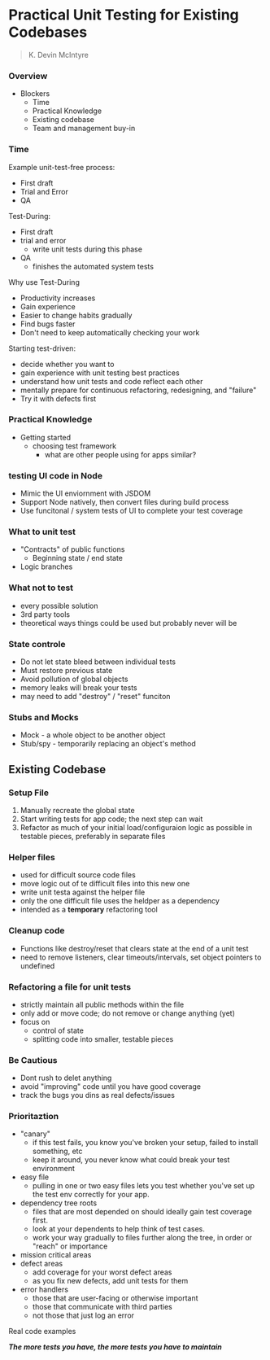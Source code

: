 # Practical Unit Testing for Existing Codebases
> K. Devin McIntyre

### Overview
- Blockers
	- Time
	- Practical Knowledge
	- Existing codebase
	- Team and management buy-in

### Time

Example unit-test-free process:
- First draft
- Trial and Error
- QA

Test-During:
- First draft
- trial and error
	- write unit tests during this phase 
- QA
	- finishes the automated system tests

Why use Test-During
- Productivity increases
- Gain experience
- Easier to change habits gradually
- Find bugs faster
- Don't need to keep automatically checking your work

Starting test-driven:
- decide whether you want to 
- gain experience with unit testing best practices
- understand how unit tests and code reflect each other
- mentally prepare for continuous refactoring, redesigning, and "failure"
- Try it with defects first

### Practical Knowledge
- Getting started
	- choosing test framework
		- what are other people using for apps similar? 

### testing UI code in Node
- Mimic the UI enviornment with JSDOM
- Support Node natively, then convert files during build process
- Use funcitonal / system tests of UI to complete your test coverage

### What to unit test
- "Contracts" of public functions
	- Beginning state / end state
- Logic branches

### What not to test
- every possible solution
- 3rd party tools
- theoretical ways things could be used but probably never will be

### State controle
- Do not let state bleed between individual tests
- Must restore previous state
- Avoid pollution of global objects
- memory leaks will break your tests
- may need to add "destroy" / "reset" funciton

### Stubs and Mocks
- Mock - a whole object to be another object
- Stub/spy - temporarily replacing an object's method

## Existing Codebase

### Setup File
1. Manually recreate the global state
2. Start writing tests for app code; the next step can wait
3. Refactor as much of your initial load/configuraion logic as possible in testable pieces, preferably in separate files

### Helper files
- used for difficult source code files
- move logic out of te difficult files into this new one
- write unit testa against the helper file
- only the one difficult file uses the heldper as a dependency
- intended as a **temporary** refactoring tool

### Cleanup code
- Functions like destroy/reset that clears state at the end of a unit test
- need to remove listeners, clear timeouts/intervals, set object pointers to undefined

### Refactoring a file for unit tests
- strictly maintain all public methods within the file
- only add or move code; do not remove or change anything (yet)
- focus on
	- control of state
	- splitting code into smaller, testable pieces

### Be Cautious
- Dont rush to delet anything
- avoid "improving" code until you have good coverage
- track the bugs you dins as real defects/issues

### Prioritaztion
- "canary"
	- if this test fails, you know you've broken your setup, failed to install something, etc
	- keep it around, you never know what could break your test environment
- easy file
	- pulling in one or two easy files lets you test whether you've set up the test env correctly for your app. 
- dependency tree roots
	- files that are most depended on should ideally gain test coverage first. 
	- look at your dependents to help think of test cases.
	- work your way gradually to files further along the tree, in order or "reach" or importance
- mission critical areas
- defect areas
	- add coverage for your worst defect areas
	- as you fix new defects, add unit tests for them
- error  handlers
	- those that are user-facing or otherwise important
	- those that communicate with third parties
	- not those that just log an error


Real code examples

_**The more tests you have, the more tests you have to maintain**_
